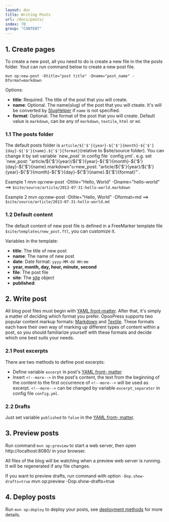 ```yaml
---
layout: doc
title: Writing Posts
url: /docs/posts/
index: 70
group: "CONTENT"
---
```


## 1. Create pages

To create a new post, all you need to do is create a new file in the the posts folder. Yout can run command below to create a new post file.
```
mvn op:new-post -Dtitle="post title" -Dname="post_name" -Dformat=markdown
```
Options:
- **title**: Required. The title of the post that you will create.
- **name**: Optional. The name(slug) of the post that you will cteate. It's will be converted by [SlugHelper](https://github.com/opoo/opoopress/blob/master/core/src/main/java/org/opoo/press/SlugHelper.java) if `name` is not specified.
- **format**: Optional. The format of the post that you will create. Default value is `markdown`, can be any of `markdown`, `textile`, `html` or `md`.

### 1.1 The posts folder
The default posts folder is `article/${'$'}{year}-${'$'}{month}-${'$'}{day}-${'$'}{name}.${'$'}{format}`(relative to $site/source folder). You can change it by set variable `new_post` in config file `config.yml`. e.g. set `new_post: "article/${'$'}{year}/${'$'}{year}-${'$'}{month}-${'$'}{day}-${'$'}{name}.markdown"` or `new_post: "article/${'$'}{year}/${'$'}{year}-${'$'}{month}-${'$'}{day}-${'$'}{name}.${'$'}{format}"`.

Example 1
	mvn op:new-post -Dtitle="Hello, World" -Dname="hello-world"
==> `$site/source/article/2013-07-31-hello-world.markdown`

Example 2
	mvn op:new-post -Dtitle="Hello, World" -Dformat=md
==> `$site/source/article/2013-07-31-hello-world.md`


### 1.2 Default content
The default content of new post file is defined in a FreeMarker template file `$site/templates/new_post.ftl`, you can customize it.

Variables in the template:
* **title**: The title of new post
* **name**: The name of new post
* **date**: Date format: `yyyy-MM-dd HH:mm`
* **year, month, day, hour, minute, second**
* **file**: The post file
* **site**: The [site](https://github.com/opoo/opoopress/blob/master/core/src/main/java/org/opoo/press/Site.java) object
* **published**:

## 2. Write post

All blog post files must begin with [YAML front-matter](../frontmatter). After that, it's simply a matter of deciding which format you prefer. OpooPress supports two popular content markup formats: [Markdown](http://daringfireball.net/projects/markdown/) and [Textile](http://textile.sitemonks.com/). These formats each have their own way of marking up different types of content within a post, so you should familiarize yourself with these formats and decide which one best suits your needs.

### 2.1 Post excerpts

There are two methods to define post excerpts:
- Define variable `excerpt` in post's [YAML front- matter](../frontmatter)
- Insert `<!--more-->` in the post's content, the text from the beginning of the content to the first occurrence of `<!--more-->` will be used as excerpt. `<!--more-->` can be changed by variable `excerpt_separator` in config file `config.yml`.


### 2.2 Drafts
Just set variable `published` to `false` in the [YAML front- matter](../frontmatter). 


## 3. Preview posts

Run command `mvn op:preview` to start a web server, then open http://localhost:8080/ in your browser.

All files of the blog will be watching when a preview web server is running. It will be regenerated if any file changes.

If you want to preview drafts, run command with option `-Dop.show-drafts=true`
	mvn op:preview -Dop.show-drafts=true


## 4. Deploy posts

Run `mvn op:deploy` to deploy your posts, see [deployment methods](../deployment-methods/) for more details.

